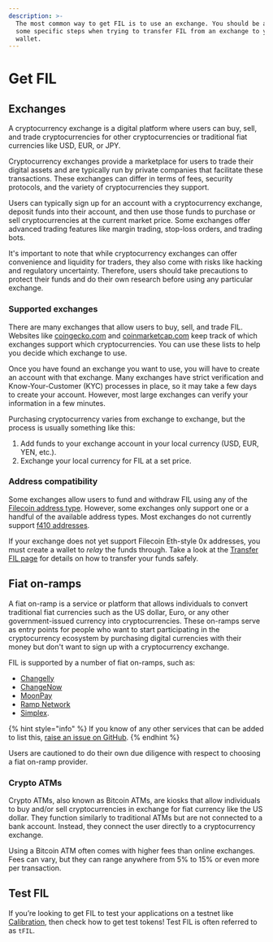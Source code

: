 ```yaml
---
description: >-
  The most common way to get FIL is to use an exchange. You should be aware of
  some specific steps when trying to transfer FIL from an exchange to your
  wallet.
---
```


# Get FIL

## Exchanges

A cryptocurrency exchange is a digital platform where users can buy, sell, and trade cryptocurrencies for other cryptocurrencies or traditional fiat currencies like USD, EUR, or JPY.

Cryptocurrency exchanges provide a marketplace for users to trade their digital assets and are typically run by private companies that facilitate these transactions. These exchanges can differ in terms of fees, security protocols, and the variety of cryptocurrencies they support.

Users can typically sign up for an account with a cryptocurrency exchange, deposit funds into their account, and then use those funds to purchase or sell cryptocurrencies at the current market price. Some exchanges offer advanced trading features like margin trading, stop-loss orders, and trading bots.

It's important to note that while cryptocurrency exchanges can offer convenience and liquidity for traders, they also come with risks like hacking and regulatory uncertainty. Therefore, users should take precautions to protect their funds and do their own research before using any particular exchange.

### Supported exchanges

There are many exchanges that allow users to buy, sell, and trade FIL. Websites like [coingecko.com](https://www.coingecko.com/) and [coinmarketcap.com](https://coinmarketcap.com/currencies/filecoin/markets/) keep track of which exchanges support which cryptocurrencies. You can use these lists to help you decide which exchange to use.

Once you have found an exchange you want to use, you will have to create an account with that exchange. Many exchanges have strict verification and Know-Your-Customer (KYC) processes in place, so it may take a few days to create your account. However, most large exchanges can verify your information in a few minutes.

Purchasing cryptocurrency varies from exchange to exchange, but the process is usually something like this:

1. Add funds to your exchange account in your local currency (USD, EUR, YEN, etc.).
2. Exchange your local currency for FIL at a set price.

### Address compatibility

Some exchanges allow users to fund and withdraw FIL using any of the [Filecoin address type](../../smart-contracts/filecoin-evm-runtime/address-types.md). However, some exchanges only support one or a handful of the available address types. Most exchanges do not currently support [f410 addresses](../the-blockchain/addresses.md).

If your exchange does not yet support Filecoin Eth-style 0x addresses, you must create a wallet to _relay_ the funds through. Take a look at the [Transfer FIL page](transfer-fil.md) for details on how to transfer your funds safely.

## Fiat on-ramps

A fiat on-ramp is a service or platform that allows individuals to convert traditional fiat currencies such as the US dollar, Euro, or any other government-issued currency into cryptocurrencies. These on-ramps serve as entry points for people who want to start participating in the cryptocurrency ecosystem by purchasing digital currencies with their money but don't want to sign up with a cryptocurrency exchange. 

FIL is supported by a number of fiat on-ramps, such as: 

- [Changelly](https://changelly.com/)
- [ChangeNow](https://changenow.io/)
- [MoonPay](https://www.moonpay.com/) 
- [Ramp Network](https://ramp.network/)
- [Simplex](https://www.simplex.com/).

{% hint style="info" %}
If you know of any other services that can be added to list this, [raise an issue on GitHub](https://github.com/filecoin-project/filecoin-docs/issues/new).
{% endhint %}

Users are cautioned to do their own due diligence with respect to choosing a fiat on-ramp provider.

### Crypto ATMs

Crypto ATMs, also known as Bitcoin ATMs, are kiosks that allow individuals to buy and/or sell cryptocurrencies in exchange for fiat currency like the US dollar. They function similarly to traditional ATMs but are not connected to a bank account. Instead, they connect the user directly to a cryptocurrency exchange.

Using a Bitcoin ATM often comes with higher fees than online exchanges. Fees can vary, but they can range anywhere from 5% to 15% or even more per transaction.

## Test FIL

If you’re looking to get FIL to test your applications on a testnet like [Calibration](../../networks/calibration/), then check how to get test tokens! Test FIL is often referred to as `tFIL`.
